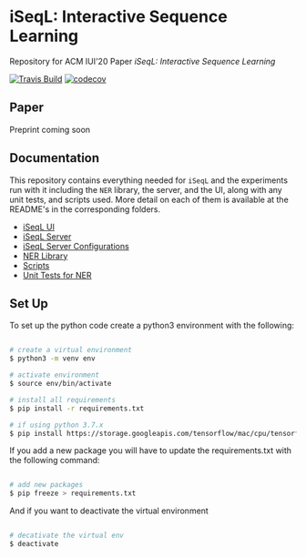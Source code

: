 # iSeqL: Interactive Sequence Learning

Repository for ACM IUI'20 Paper *iSeqL: Interactive Sequence Learning*

[![Travis Build](https://travis-ci.com/AkshatSh/iSeqL.svg?branch=master)](https://travis-ci.com/AkshatSh/iSeqL)
[![codecov](https://codecov.io/gh/AkshatSh/iSeqL/branch/master/graph/badge.svg)](https://codecov.io/gh/AkshatSh/iSeqL)

## Paper

Preprint coming soon


## Documentation

This repository contains everything needed for `iSeqL` and the experiments run with it including the `NER` library, the server, and the UI, along with any unit tests, and scripts used. More detail on each of them is available at the README's in the corresponding folders.

* [iSeqL UI](iseql_front_end/README.md)
* [iSeqL Server](iseql_server/README.md)
* [iSeqL Server Configurations](iseql_server/configurations/README.md)
* [NER Library](ner/README.md)
* [Scripts](scripts/README.md)
* [Unit Tests for NER](tests/README.md)

## Set Up

To set up the python code create a python3 environment with the following:

```bash

# create a virtual environment
$ python3 -m venv env

# activate environment
$ source env/bin/activate

# install all requirements
$ pip install -r requirements.txt

# if using python 3.7.x
$ pip install https://storage.googleapis.com/tensorflow/mac/cpu/tensorflow-0.12.0-py3-none-any.whl
```

If you add a new package you will have to update the requirements.txt with the following command:

```bash

# add new packages
$ pip freeze > requirements.txt
```

And if you want to deactivate the virtual environment

```bash

# decativate the virtual env
$ deactivate
```

